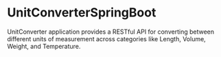 # UnitConverterSpringBoot
UnitConverter application provides a RESTful API for converting between different units of measurement across categories like Length, Volume, Weight, and Temperature.
